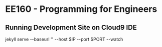 EE160 - Programming for Engineers
=============

Running Development Site on Cloud9 IDE
--------------------------------------
  jekyll serve --baseurl '' --host $IP --port $PORT --watch